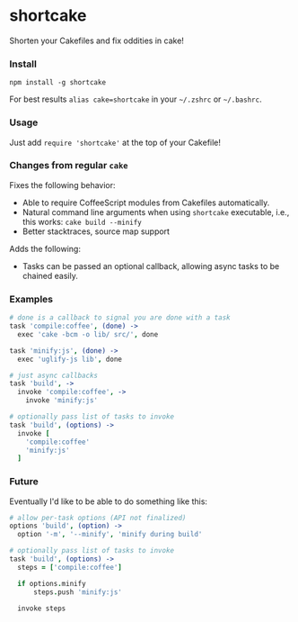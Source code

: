 # shortcake
Shorten your Cakefiles and fix oddities in cake!

### Install
```
npm install -g shortcake
```

For best results `alias cake=shortcake` in your `~/.zshrc` or `~/.bashrc`.

### Usage
Just add `require 'shortcake'` at the top of your Cakefile!

### Changes from regular `cake`

Fixes the following behavior:

- Able to require CoffeeScript modules from Cakefiles automatically.
- Natural command line arguments when using `shortcake` executable, i.e., this
  works: `cake build --minify`
- Better stacktraces, source map support

Adds the following:
- Tasks can be passed an optional callback, allowing async tasks to be chained
  easily.

### Examples

```coffeescript
# done is a callback to signal you are done with a task
task 'compile:coffee', (done) ->
  exec 'cake -bcm -o lib/ src/', done

task 'minify:js', (done) ->
  exec 'uglify-js lib', done

# just async callbacks
task 'build', ->
  invoke 'compile:coffee', ->
    invoke 'minify:js'

# optionally pass list of tasks to invoke
task 'build', (options) ->
  invoke [
    'compile:coffee'
    'minify:js'
  ]
```

### Future
Eventually I'd like to be able to do something like this:
```coffeescript
# allow per-task options (API not finalized)
options 'build', (option) ->
  option '-m', '--minify', 'minify during build'

# optionally pass list of tasks to invoke
task 'build', (options) ->
  steps = ['compile:coffee']

  if options.minify
      steps.push 'minify:js'

  invoke steps
```
